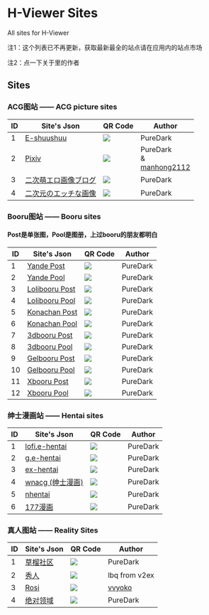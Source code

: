 # H-Viewer Sites
All sites for H-Viewer

注1：这个列表已不再更新，获取最新最全的站点请在应用内的站点市场

注2：点一下关于里的作者


## Sites


### ACG图站 —— ACG picture sites  

|  ID  | Site's Json  | QR Code | Author |
| ---- | ------------- | ------------- | ------------- |
|  1   | [E-shuushuu](https://raw.githubusercontent.com/H-Viewer-Sites/Index/master/sites/E-shuushuu.txt) | ![](https://raw.githubusercontent.com/H-Viewer-Sites/Index/master/images/E-shuushuu.png)  | PureDark |
|  2   | [Pixiv](https://raw.githubusercontent.com/H-Viewer-Sites/Index/master/sites/Pixiv.txt) | ![](https://raw.githubusercontent.com/H-Viewer-Sites/Index/master/images/Pixiv.png)  | PureDark <br> & <br> [manhong2112](https://github.com/manhong2112) |
|  3   | [二次萌エロ画像ブログ](https://raw.githubusercontent.com/H-Viewer-Sites/Index/master/sites/二次萌エロ画像ブログ.txt) | ![](https://raw.githubusercontent.com/H-Viewer-Sites/Index/master/images/二次萌エロ画像ブログ.png)  | PureDark |
|  4   | [二次元のエッチな画像](https://raw.githubusercontent.com/H-Viewer-Sites/Index/master/sites/二次元のエッチな画像.txt) | ![](https://raw.githubusercontent.com/H-Viewer-Sites/Index/master/images/二次元のエッチな画像.png)  | PureDark |


### Booru图站 —— Booru sites
#### Post是单张图，Pool是图册，上过booru的朋友都明白

|  ID  | Site's Json  | QR Code | Author |
| ---- | ------------- | ------------- | ------------- |
|  1   | [Yande Post](https://raw.githubusercontent.com/H-Viewer-Sites/Index/master/sites/Yande.re.Post.txt) | ![](https://raw.githubusercontent.com/H-Viewer-Sites/Index/master/images/Yande.re.Post.png)  | PureDark |
|  2   | [Yande Pool](https://raw.githubusercontent.com/H-Viewer-Sites/Index/master/sites/Yande.re.Pool.txt) | ![](https://raw.githubusercontent.com/H-Viewer-Sites/Index/master/images/Yande.re.Pool.png)  | PureDark |
|  3   | [Lolibooru Post](https://raw.githubusercontent.com/H-Viewer-Sites/Index/master/sites/Lolibooru.Post.txt) | ![](https://raw.githubusercontent.com/H-Viewer-Sites/Index/master/images/Lolibooru.Post.png)  | PureDark |
|  4   | [Lolibooru Pool](https://raw.githubusercontent.com/H-Viewer-Sites/Index/master/sites/Lolibooru.Pool.txt) | ![](https://raw.githubusercontent.com/H-Viewer-Sites/Index/master/images/Lolibooru.Pool.png)  | PureDark |
|  5   | [Konachan Post](https://raw.githubusercontent.com/H-Viewer-Sites/Index/master/sites/Konachan.Post.txt) | ![](https://raw.githubusercontent.com/H-Viewer-Sites/Index/master/images/Konachan.Post.png)  | PureDark |
|  6   | [Konachan Pool](https://raw.githubusercontent.com/H-Viewer-Sites/Index/master/sites/Konachan.Pool.txt) | ![](https://raw.githubusercontent.com/H-Viewer-Sites/Index/master/images/Konachan.Pool.png)  | PureDark |
|  7   | [3dbooru Post](https://raw.githubusercontent.com/H-Viewer-Sites/Index/master/sites/3dbooru.Post.txt) | ![](https://raw.githubusercontent.com/H-Viewer-Sites/Index/master/images/3dbooru.Post.png)  | PureDark |
|  8   | [3dbooru Pool](https://raw.githubusercontent.com/H-Viewer-Sites/Index/master/sites/3dbooru.Pool.txt) | ![](https://raw.githubusercontent.com/H-Viewer-Sites/Index/master/images/3dbooru.Pool.png)  | PureDark |
|  9   | [Gelbooru Post](https://raw.githubusercontent.com/H-Viewer-Sites/Index/master/sites/Gelbooru.Post.txt) | ![](https://raw.githubusercontent.com/H-Viewer-Sites/Index/master/images/Gelbooru.Post.png)  | PureDark |
|  10  | [Gelbooru Pool](https://raw.githubusercontent.com/H-Viewer-Sites/Index/master/sites/Gelbooru.Pool.txt) | ![](https://raw.githubusercontent.com/H-Viewer-Sites/Index/master/images/Gelbooru.Pool.png)  | PureDark |
|  11  | [Xbooru Post](https://raw.githubusercontent.com/H-Viewer-Sites/Index/master/sites/Xbooru.Post.txt) | ![](https://raw.githubusercontent.com/H-Viewer-Sites/Index/master/images/Xbooru.Post.png)  | PureDark |
|  12  | [Xbooru Pool](https://raw.githubusercontent.com/H-Viewer-Sites/Index/master/sites/Xbooru.Pool.txt) | ![](https://raw.githubusercontent.com/H-Viewer-Sites/Index/master/images/Xbooru.Pool.png)  | PureDark |


### 绅士漫画站 —— Hentai sites  

|  ID  | Site's Json  | QR Code | Author |
| ---- | ------------- | ------------- | ------------- |
|  1   | [lofi.e-hentai](https://raw.githubusercontent.com/H-Viewer-Sites/Index/master/sites/lofi.e-hentai.txt) | ![](https://raw.githubusercontent.com/H-Viewer-Sites/Index/master/images/lofi.e-hentai.png)  | PureDark |
|  2   | [g.e-hentai](https://raw.githubusercontent.com/H-Viewer-Sites/Index/master/sites/g.e-hentai.txt) | ![](https://raw.githubusercontent.com/H-Viewer-Sites/Index/master/images/g.e-hentai.png)  | PureDark |
|  3   | [ex-hentai](https://raw.githubusercontent.com/H-Viewer-Sites/Index/master/sites/exhentai.txt) | ![](https://raw.githubusercontent.com/H-Viewer-Sites/Index/master/images/exhentai.png)  | PureDark |
|  4   | [wnacg (绅士漫画)](https://raw.githubusercontent.com/H-Viewer-Sites/Index/master/sites/wnacg.txt) | ![](https://raw.githubusercontent.com/H-Viewer-Sites/Index/master/images/wnacg.png)  | PureDark |
|  5   | [nhentai](https://raw.githubusercontent.com/H-Viewer-Sites/Index/master/sites/nhentai.txt) | ![](https://raw.githubusercontent.com/H-Viewer-Sites/Index/master/images/nhentai.png)  | PureDark |
|  6   | [177漫画](https://raw.githubusercontent.com/H-Viewer-Sites/Index/master/sites/177漫画.txt) | ![](https://raw.githubusercontent.com/H-Viewer-Sites/Index/master/images/177漫画.png)  | PureDark |


### 真人图站 —— Reality Sites

|  ID  | Site's Json  | QR Code | Author |
| ---- | ------------- | ------------- | ------------- |
|  1   | [草榴社区](https://raw.githubusercontent.com/H-Viewer-Sites/Index/master/sites/1024.txt) | ![](https://raw.githubusercontent.com/H-Viewer-Sites/Index/master/images/1024.png)  | PureDark |
|  2   | [秀人](https://raw.githubusercontent.com/H-Viewer-Sites/Index/master/sites/秀人.txt) | ![](https://raw.githubusercontent.com/H-Viewer-Sites/Index/master/images/秀人.png)  | lbq from v2ex |
|  3   | [Rosi](https://raw.githubusercontent.com/H-Viewer-Sites/Index/master/sites/Rosi.txt) | ![](https://raw.githubusercontent.com/H-Viewer-Sites/Index/master/images/Rosi.png)  | [vvyoko](https://github.com/vvyoko) |
|  4   | [绝对领域](https://raw.githubusercontent.com/H-Viewer-Sites/Index/master/sites/绝对领域.txt) | ![](https://raw.githubusercontent.com/H-Viewer-Sites/Index/master/images/绝对领域.png)  | PureDark |
